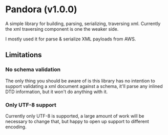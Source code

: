 # Pandora (v1.0.0)

A simple library for building, parsing, serializing, traversing xml.
Currently the xml traversing component is one the weaker side.

I mostly used it for parse & serialize XML payloads from AWS.

## Limitations

### No schema validation

The only thing you should be aware of is this library has no
intention to support validating a xml document against a schema,
it'll parse any inlined DTD information, but it won't do anything
with it.

### Only UTF-8 support

Currently only UTF-8 is supported, a large amount of work will be
necessary to change that, but happy to open up support to different
encoding.


